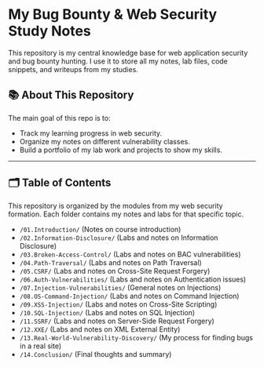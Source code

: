 # My Bug Bounty & Web Security Study Notes

This repository is my central knowledge base for web application security and bug bounty hunting. I use it to store all my notes, lab files, code snippets, and writeups from my studies.

## 📚 About This Repository

The main goal of this repo is to:
* Track my learning progress in web security.
* Organize my notes on different vulnerability classes.
* Build a portfolio of my lab work and projects to show my skills.

---

## 🗂️ Table of Contents

This repository is organized by the modules from my web security formation. Each folder contains my notes and labs for that specific topic.

* `/01.Introduction/` (Notes on course introduction)
* `/02.Information-Disclosure/` (Labs and notes on Information Disclosure)
* `/03.Broken-Access-Control/` (Labs and notes on BAC vulnerabilities)
* `/04.Path-Traversal/` (Labs and notes on Path Traversal)
* `/05.CSRF/` (Labs and notes on Cross-Site Request Forgery)
* `/06.Auth-Vulnerabilities/` (Labs and notes on Authentication issues)
* `/07.Injection-Vulnerabilities/` (General notes on Injections)
* `/08.OS-Command-Injection/` (Labs and notes on Command Injection)
* `/09.XSS-Injection/` (Labs and notes on Cross-Site Scripting)
* `/10.SQL-Injection/` (Labs and notes on SQL Injection)
* `/11.SSRF/` (Labs and notes on Server-Side Request Forgery)
* `/12.XXE/` (Labs and notes on XML External Entity)
* `/13.Real-World-Vulnerability-Discovery/` (My process for finding bugs in a real site)
* `/14.Conclusion/` (Final thoughts and summary)
